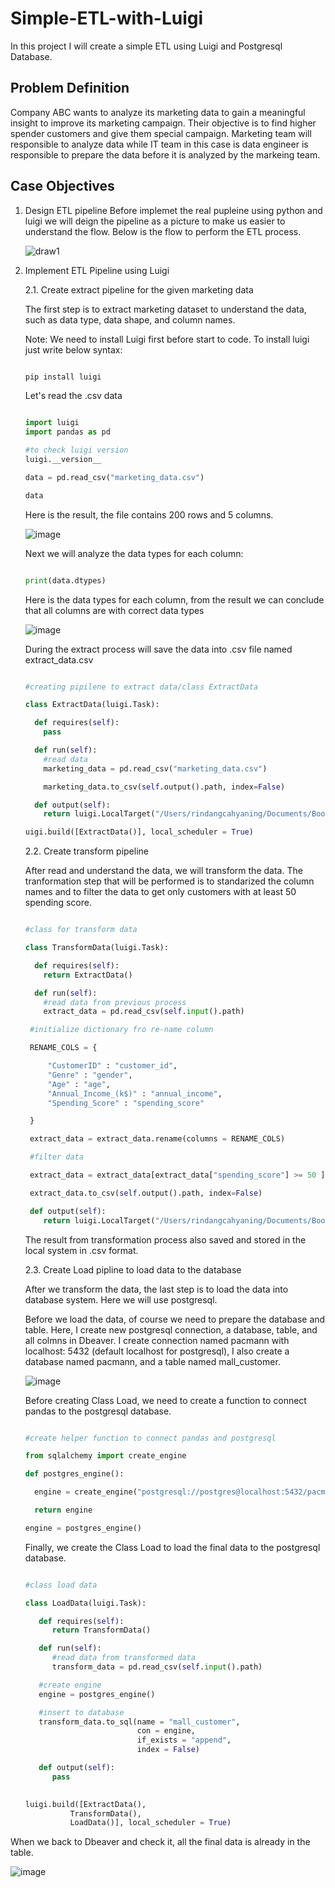 # Simple-ETL-with-Luigi

In this project I will create a simple ETL using Luigi and Postgresql Database.

## Problem Definition

Company ABC wants to analyze its marketing data to gain a meaningful insight to improve its marketing campaign. Their objective is to find higher spender customers and give them special campaign. Marketing team will responsible to analyze data while IT team in this case is data engineer is responsible to prepare the data before it is analyzed by the markeing team. 


## Case Objectives

1. Design ETL pipeline
   Before implemet the real pupleine using python and luigi we will deign the pipeline as a picture to make us easier to understand the flow. Below is the flow to perform the ETL process.

   ![draw1](https://github.com/user-attachments/assets/d226b742-36e3-49eb-b60d-9b28099a1347)


2. Implement ETL Pipeline using Luigi
   
   2.1. Create extract pipeline for the given marketing data

   The first step is to extract marketing dataset to understand the data, such as data type, data shape, and column names.

   Note: We need to install Luigi first before start to code.
   To install luigi just write below syntax:

   ```python

   pip install luigi

   ```

   Let's read the .csv data

   ```python

   import luigi 
   import pandas as pd

   #to check luigi version
   luigi.__version__

   data = pd.read_csv("marketing_data.csv")

   data

   ```

   Here is the result, the file contains 200 rows and 5 columns. 

   ![image](https://github.com/user-attachments/assets/8e165d66-a064-472e-87ea-1e0c59cc7e65)

   Next we will analyze the data types for each column:

   ```python

   print(data.dtypes)

   ```

   Here is the data types for each column, from the result we can conclude that all columns are with correct data types

   ![image](https://github.com/user-attachments/assets/027114bb-42e1-47a5-9a6a-794df5ee8557)

   During the extract process will save the data into .csv file named extract_data.csv

   ```python

   #creating pipilene to extract data/class ExtractData

   class ExtractData(luigi.Task):

     def requires(self):
       pass

     def run(self):
       #read data
       marketing_data = pd.read_csv("marketing_data.csv")

       marketing_data.to_csv(self.output().path, index=False)

     def output(self):
       return luigi.LocalTarget("/Users/rindangcahyaning/Documents/Bootcamp/PacmannDE/myenv/extract_data.csv")

   uigi.build([ExtractData()], local_scheduler = True)


   ```

   
   2.2. Create transform pipeline

   After read and understand the data, we will transform the data. The tranformation step that will be performed is to standarized the column names and to filter the data to get only customers with at least 50 spending score.

   ```python

   #class for transform data

   class TransformData(luigi.Task):

     def requires(self):
       return ExtractData()

     def run(self):
       #read data from previous process
       extract_data = pd.read_csv(self.input().path)

    #initialize dictionary fro re-name column

    RENAME_COLS = {

        "CustomerID" : "customer_id",
        "Genre" : "gender",
        "Age" : "age",
        "Annual_Income_(k$)" : "annual_income",
        "Spending_Score" : "spending_score"

    }

    extract_data = extract_data.rename(columns = RENAME_COLS)

    #filter data

    extract_data = extract_data[extract_data["spending_score"] >= 50 ]

    extract_data.to_csv(self.output().path, index=False)

    def output(self):
       return luigi.LocalTarget("/Users/rindangcahyaning/Documents/Bootcamp/PacmannDE/myenv/transform_data.csv")

    ```

   The result from transformation process also saved and stored in the local system in .csv format.

   
   
   2.3. Create Load pipline to load data to the database

   After we transform the data, the last step is to load the data into database system. Here we will use postgresql.

   Before we load the data, of course we need to prepare the database and table. Here, I create new postgresql connection, a database, table, and all colmns in  Dbeaver.
   I create connection named pacmann with localhost: 5432 (default localhost for postgresql), I also create a database named pacmann, and a table named mall_customer.

   ![image](https://github.com/user-attachments/assets/b7ca243d-9ca4-40cd-b6d2-03f682d1c0aa)


   Before creating Class Load, we need to create a function to connect pandas to the postgresql database.

   ```python

   #create helper function to connect pandas and postgresql

   from sqlalchemy import create_engine

   def postgres_engine():

     engine = create_engine("postgresql://postgres@localhost:5432/pacmann")

     return engine

   engine = postgres_engine()

   ```
   
   Finally, we create the Class Load to load the final data to the postgresql database.

   ```python

   #class load data

   class LoadData(luigi.Task):

      def requires(self):
         return TransformData()

      def run(self):
         #read data from transformed data
         transform_data = pd.read_csv(self.input().path)

      #create engine
      engine = postgres_engine()

      #insert to database
      transform_data.to_sql(name = "mall_customer",
                            con = engine,
                            if_exists = "append",
                            index = False)

      def output(self):
         pass
  

   luigi.build([ExtractData(),
             TransformData(),
             LoadData()], local_scheduler = True)

   ```


When we back to Dbeaver and check it, all the final data is already in the table.

![image](https://github.com/user-attachments/assets/1b994e6f-063a-4f01-86da-2c9b7db2f508)

   
